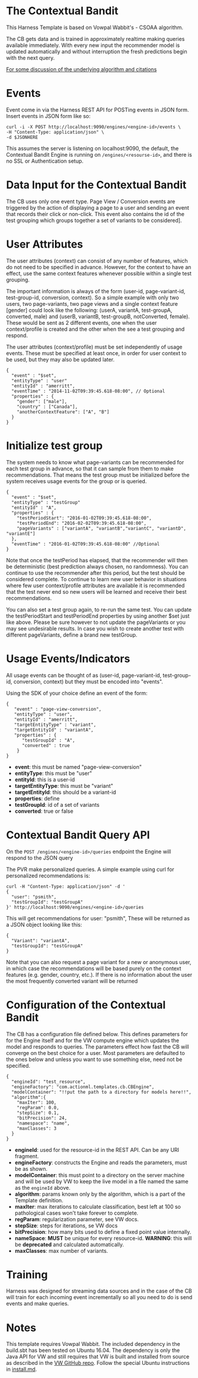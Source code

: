 # The Contextual Bandit

This Harness Template is based on Vowpal Wabbit's - CSOAA algorithm.  

The CB gets data and is trained in approximately realtime making queries available immediately. With every new input the recommender model is updated automatically and without interruption the fresh predictions begin with the next query.

[For some discussion of the underlying algorithm and citations](cb_algorithm.md)

# Events

Event come in via the Harness REST API for POSTing events in JSON form. Insert events in JSON form like so: 

```
curl -i -X POST http://localhost:9090/engines/<engine-id>/events \
-H "Content-Type: application/json" \
-d $JSONHERE
```

This assumes the server is listening on localhost:9090, the default, the Contextual Bandit Engine is running on `/engines/<resourse-id>`, and there is no SSL or Authentication setup.

# Data Input for the Contextual Bandit

The CB uses only one event type. Page View / Conversion events are triggered by the action of displaying a page to a user and sending an event that records their click or non-click. This event also contains the id of the test grouping which groups together a set of variants to be considered]. 

# User Attributes

The user attributes (context) can consist of any number of features, which do not need to be specified in advance. However, for the context to have an effect, use the same context features whenever possible within a single test grouping. 

The important information is always of the form (user-id, page-variant-id, test-group-id, conversion, context). So a simple example with only two users, two page-variants, two page views and a single context feature [gender] could look like the following: (userA, variantA, test-groupA, converted, male) and (userB, variantB, test-groupB, notConverted, female). These would be sent as 2 different events, one when the user context/profile is created and the other when the see a test grouping and respond.

The user attributes (context/profile) must be set independently of usage events. These must be specified at least once, in order for user context to be used, but they may also be updated later.

```
{
  "event" : "$set",
  "entityType" : "user"
  "entityId" : "amerritt",
  "eventTime" : "2014-11-02T09:39:45.618-08:00", // Optional
  "properties" : {
    "gender": ["male"],
    "country" : ["Canada"],
    "anotherContextFeature": ["A", "B"]
  }
}
```

# Initialize test group

The system needs to  know what page-variants can be recommended for each test group in advance, so that it can sample from them to make recommendations. That means the test group must be initialized before the system receives usage events for the group or is queried.

```
{
  "event" : "$set",
  "entityType" : "testGroup"
  "entityId" : "A",
  "properties" : {
    "testPeriodStart": "2016-01-02T09:39:45.618-08:00",
    "testPeriodEnd": "2016-02-02T09:39:45.618-08:00", 
    "pageVariants" : ["variantA", "variantB","variantC", "variantD", "variantE"]
  },
  "eventTime" : "2016-01-02T09:39:45.618-08:00" //Optional
}
```

Note that once the testPeriod has elapsed, that the recommender will then be deterministic (best prediction always chosen, no randomness). You can continue to use the recommender after this period, but the test should be considered complete. To continue to learn new user behavior in situations where few user context/profile attributes are available it is recommended that the test never end so new users will be learned and receive their best recommendations.

You can also set a test group again, to re-run the same test. You can update the testPeriodStart and testPeriodEnd properties by using another $set just like above. Please be sure however to not update the pageVariants or you may see undesirable results. In case you wish to create another test with different pageVariants, define a brand new testGroup.

# Usage Events/Indicators

All usage events can be thought of as (user-id, page-variant-id, test-group-id, conversion, context) but they must be encoded into "events". 

Using the SDK of your choice define an event of the form:

```
{
   "event" : "page-view-conversion",
   "entityType" : "user",
   "entityId" : "amerritt",
   "targetEntityType" : "variant",
   "targetEntityId" : "variantA",
   "properties" : {
      "testGroupId" : "A",
      "converted" : true
    }
}
```

 - **event**: this must be named "page-view-conversion"
 - **entityType**: this must be "user"
 - **entityId**: this is a user-id
 - **targetEntityType**: this must be "variant"
 - **targetEntityId**: this should be a variant-id
 - **properties**: define
  - **testGroupId**: id of a set of variants
  - **converted**: true or false

# Contextual Bandit Query API

On the `POST /engines/<engine-id>/queries` endpoint the Engine will respond to the JSON query

The PVR make personalized queries. A simple example using curl for personalized recommendations is:

```
curl -H "Content-Type: application/json" -d '
{
  "user": "psmith", 
  "testGroupId": "testGroupA"
}' http://localhost:9090/engines/<engine-id>/queries
```

This will get recommendations for user: "psmith", These will be returned as a JSON object looking like this:

```
{
  "Variant": "variantA",
  "testGroupId": "testGroupA"
}
```

Note that you can also request a page variant for a new or anonymous user, in which case the recommendations will be based purely on the context features (e.g. gender, country, etc.). If there is no information about the user the most frequently converted variant will be returned

# Configuration of the Contextual Bandit

The CB has a configuration file defined below. This defines parameters for for the Engine itself and for the VW compute engine which updates the model and responds to queries. The parameters effect how fast the CB will converge on the best choice for a user. Most parameters are defaulted to the ones below and unless you want to use something else, need not be specified.

```
{
  "engineId": "test_resource",
  "engineFactory": "com.actionml.templates.cb.CBEngine",
  "modelContainer": "!!put the path to a directory for models here!!",
  "algorithm":{
    "maxIter": 100,
    "regParam": 0.0,
    "stepSize": 0.1,
    "bitPrecision": 24,
    "namespace": "name",
    "maxClasses": 3
  }
}
```

 - **engineId**: used for the resource-id in the REST API. Can be any URI fragment.
 - **engineFactory**: constructs the Engine and reads the parameters, must be as shown.
 - **modelContainer**: this must point to a directory on the server machine and will be used by VW to keep the live model in a file named the same as the `engineId` above.
 - **algorithm**: params known only by the algorithm, which is a part of the Template definition.
  - **maxIter**: max iterations to calculate classification, best left at 100 so pathological cases won't take forever to complete.
  - **regParam**: regularization parameter, see VW docs.
  - **stepSize**: steps for iterations, se VW docs
  - **bitPrecision**: how many bits used to define a fixed point value internally.
  - **nameSpace**: **MUST** be unique for every resource-id. **WARNING**: this will be **deprecated** and calculated automatically.
  - **maxClasses**: max number of variants.

# Training

Harness was designed for streaming data sources and in the case of the CB will train for each incoming event incrementally so all you need to do is send events and make queries.

# Notes

This template requires Vowpal Wabbit. The included dependency in the build.sbt has been tested on Ubuntu 16.04. The dependency is only the Java API for VW and still requires that VW is built and installed from source as described in the [VW GitHub repo](https://github.com/JohnLangford/vowpal_wabbit). Follow the special Ubuntu instructions in [install.md](install.md).

